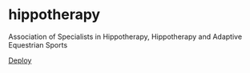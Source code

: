 # hippotherapy
Association of Specialists in Hippotherapy, Hippotherapy and Adaptive Equestrian Sports

[Deploy](https://ueatara.vercel.app/)

